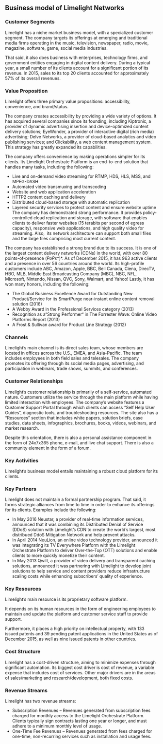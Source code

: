 Business model of Limelight Networks
------------------------------------

 ### Customer Segments

 Limelight has a niche market business model, with a specialized customer segment. The company targets its offerings at emerging and traditional media firms operating in the music, television, newspaper, radio, movie, magazine, software, game, social media industries.

 That said, it also does business with enterprises, technology firms, and government entities engaging in digital content delivery. During a typical year, a small number of its clients account for a significant portion of its revenue. In 2015, sales to its top 20 clients accounted for approximately 57% of its overall revenues.

 ### Value Proposition

 Limelight offers three primary value propositions: accessibility, convenience, and brand/status.

 The company creates accessibility by providing a wide variety of options. It has acquired several companies since its founding, including Kiptronic, a provider of dynamic advertising insertion and device-optimized content delivery solutions; EyeWonder, a provider of interactive digital (rich media) advertising; Delve Networks, a provider of cloud-based analytics and video publishing services; and Clickability, a web content management system. This strategy has greatly expanded its capabilities.

 The company offers convenience by making operations simpler for its clients. Its Limelight Orchestrate Platform is an end-to-end solution that handles many tasks, including the following:

  * Live and on-demand video streaming for RTMP, HDS, HLS, MSS, and MPEG-DASH
 * Automated video transmuxing and transcoding
 * Website and web application acceleration
 * HTTP2 content caching and delivery
 * Distributed cloud-based storage with automatic replication
 * Layered security services to protect content and ensure website uptime
  The company has demonstrated strong performance. It provides policy-controlled cloud replication and storage, with software that enables clients to deliver faster websites (15 terabits per second of egress capacity), responsive web applications, and high quality video for streaming. Also,  its network architecture can support both small files and the large files comprising most current content.

 The company has established a strong brand due to its success. It is one of the largest content delivery networks (CDNs) in the world, with over 80 points-of-presence (*PoPs**)*. As of December 2015, it has 963 active clients and a presence in over 56 countries around the world. Its high-profile customers include ABC, Amazon, Apple, BBC, Bell Canada, Ciena, DirecTV, HBO, MLB, Middle East Broadcasting Company (MBC), NBC, NFL, Microsoft, Nintendo, Nissan, QVC, Sony, Walmart, and Yahoo! Lastly, it has won many honors, including the following:

  * The Global Business Excellence Award for Outstanding New Product/Service for its SmartPurge near-instant online content removal solution (2016)
 * A Webby Award in the Professional Services category (2013)
 * Recognition as a“Strong Performer“ in The Forrester Wave: Online Video Platforms Report (2013)
 * A Frost & Sullivan award for Product Line Strategy (2012)
  ### Channels

 Limelight’s main channel is its direct sales team, whose members are located in offices across the U.S., EMEA, and Asia-Pacific. The team includes employees in both field sales and telesales. The company promotes its offering through its social media pages, advertising, and participation in webinars, trade shows, summits, and conferences.

 ### Customer Relationships

 Limelight’s customer relationship is primarily of a self-service, automated nature. Customers utilize the service through the main platform while having limited interaction with employees. The company’s website features a Customer Support Portal through which clients can access “Self Help User Guides“, diagnostic tools, and troubleshooting resources. The site also has a “Resources” section that includes white papers, solution briefs, case studies, data sheets, infographics, brochures, books, videos, webinars, and market research.

 Despite this orientation, there is also a personal assistance component in the form of 24x7x365 phone, e-mail, and live chat support. There is also a community element in the form of a forum.

 ### Key Activities

 Limelight’s business model entails maintaining a robust cloud platform for its clients.

 ### Key Partners

 Limelight does not maintain a formal partnership program. That said, it forms strategic alliances from time to time in order to enhance its offerings for its clients. Examples include the following:

  * In May 2016 Neustar, a provider of real-time information services, announced that it was combining its Distributed Denial of Service (DDoS) solution with Limelight’s CDN to create the world’s largest, most distribued DdoS Mitigation Network and help prevent attacks.
 * In April 2014 NeuLion, an online video technology provider, announced it was integrating its TV Everywhere Platform with the Limelight Orchestrate Platform to deliver Over-the-Top (OTT) solutions and enable clients to more quickly monetize their content.
 * In May 2013 Qwilt, a provider of video delivery and transparent caching solutions, announced it was partnering with Limelight to develop joint solutions to help service and content providers reduce infrastructure scaling costs while enhancing subscribers’ quality of experience.
  ### Key Resources

 Limelight’s main resource is its proprietary software platform.

 It depends on its human resources in the form of engineering employees to maintain and update the platform and customer service staff to provide support.

 Furthermore, it places a high priority on intellectual property, with 133 issued patents and 39 pending patent applications in the United States as of December 2015, as well as nine issued patents in other countries.

 ### Cost Structure

 Limelight has a cost-driven structure, aiming to minimize expenses through significant automation. Its biggest cost driver is cost of revenue, a variable expense that includes cost of services. Other major drivers are in the areas of sales/marketing and research/development, both fixed costs.

 ### Revenue Streams

 Limelight has two revenue streams:

  * Subscription Revenues – Revenues generated from subscription fees charged for monthly access to the Limelight Orchestrate Platform. Clients typically sign contracts lasting one year or longer, and must adhere to a minimum monthly level of usage.
 * One-Time Fee Revenues – Revenues generated from fees charged for one-time, non-recurring services such as installation and usage fees.